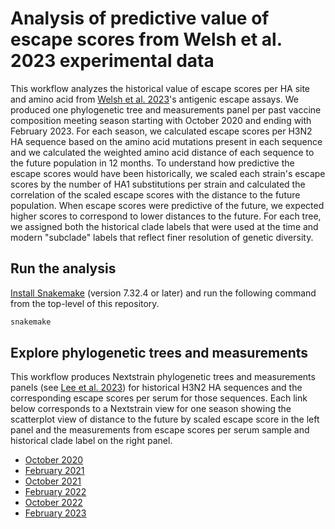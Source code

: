 # Analysis of predictive value of escape scores from Welsh et al. 2023 experimental data

This workflow analyzes the historical value of escape scores per HA site and amino acid from [Welsh et al. 2023](https://doi.org/10.1101/2023.12.12.571235)'s antigenic escape assays.
We produced one phylogenetic tree and measurements panel per past vaccine composition meeting season starting with October 2020 and ending with February 2023.
For each season, we calculated escape scores per H3N2 HA sequence based on the amino acid mutations present in each sequence and we calculated the weighted amino acid distance of each sequence to the future population in 12 months.
To understand how predictive the escape scores would have been historically, we scaled each strain's escape scores by the number of HA1 substitutions per strain and calculated the correlation of the scaled escape scores with the distance to the future population.
When escape scores were predictive of the future, we expected higher scores to correspond to lower distances to the future.
For each tree, we assigned both the historical clade labels that were used at the time and modern "subclade" labels that reflect finer resolution of genetic diversity.

## Run the analysis

[Install Snakemake](https://snakemake.readthedocs.io/en/stable/getting_started/installation.html) (version 7.32.4 or later) and run the following command from the top-level of this repository.

``` bash
snakemake
```

## Explore phylogenetic trees and measurements

This workflow produces Nextstrain phylogenetic trees and measurements panels (see [Lee et al. 2023](https://doi.org/10.3389/fbinf.2023.1069487)) for historical H3N2 HA sequences and the corresponding escape scores per serum for those sequences.
Each link below corresponds to a Nextstrain view for one season showing the scatterplot view of distance to the future by scaled escape score in the left panel and the measurements from escape scores per serum sample and historical clade label on the right panel.

 - [October 2020](https://nextstrain.org/groups/blab/welsh-escape-scores/2020-10-01?branches=hide&dmin=2020-05-31&l=scatter&p=grid&regression=show&scatterX=welsh_escape_nonnegative_scores_all_sera_per_ha1&scatterY=weighted_distance_to_observed_future)
 - [February 2021](https://nextstrain.org/groups/blab/welsh-escape-scores/2021-02-01?branches=hide&dmin=2020-09-07&l=scatter&p=grid&regression=show&scatterX=welsh_escape_nonnegative_scores_all_sera_per_ha1&scatterY=weighted_distance_to_observed_future)
 - [October 2021](https://nextstrain.org/groups/blab/welsh-escape-scores/2021-10-01?branches=hide&dmin=2021-03-19&l=scatter&p=grid&regression=show&scatterX=welsh_escape_nonnegative_scores_all_sera_per_ha1&scatterY=weighted_distance_to_observed_future)
 - [February 2022](https://nextstrain.org/groups/blab/welsh-escape-scores/2022-02-01?branches=hide&dmin=2021-07-07&l=scatter&p=grid&regression=show&scatterX=welsh_escape_nonnegative_scores_all_sera_per_ha1&scatterY=weighted_distance_to_observed_future)
 - [October 2022](https://nextstrain.org/groups/blab/welsh-escape-scores/2022-10-01?branches=hide&dmin=2022-05-09&l=scatter&p=grid&regression=show&scatterX=welsh_escape_nonnegative_scores_all_sera_per_ha1&scatterY=weighted_distance_to_observed_future)
 - [February 2023](https://nextstrain.org/groups/blab/welsh-escape-scores/2023-02-01?branches=hide&dmin=2022-09-12&l=scatter&p=grid&regression=show&scatterX=welsh_escape_nonnegative_scores_all_sera_per_ha1&scatterY=weighted_distance_to_observed_future)

